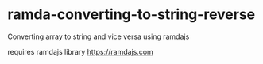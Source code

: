 # ramda-converting-to-string-reverse
Converting array to string and vice versa using ramdajs

requires ramdajs library
https://ramdajs.com
